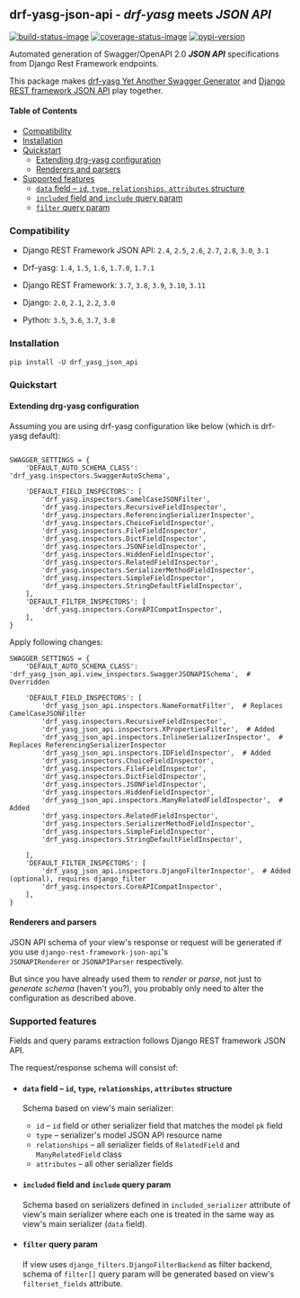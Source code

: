 ## drf-yasg-json-api - ***drf-yasg*** meets ***JSON API***

[![build-status-image]][travis]
[![coverage-status-image]][codecov]
[![pypi-version]][pypi]

Automated generation of Swagger/OpenAPI 2.0 ***JSON API*** specifications from Django Rest Framework endpoints.

This package makes [drf-yasg Yet Another Swagger Generator](https://github.com/axnsan12/drf-yasg) and 
[Django REST framework JSON API](https://github.com/django-json-api/django-rest-framework-json-api) play together.

#### Table of Contents
<!-- START doctoc generated TOC please keep comment here to allow auto update -->
<!-- DON'T EDIT THIS SECTION, INSTEAD RE-RUN doctoc TO UPDATE -->


- [Compatibility](#compatibility)
- [Installation](#installation)
- [Quickstart](#quickstart)
  - [Extending drg-yasg configuration](#extending-drg-yasg-configuration)
  - [Renderers and parsers](#renderers-and-parsers)
- [Supported features](#supported-features)
  - [`data` field – `id`, `type`, `relationships`, `attributes` structure](#data-field--id-type-relationships-attributes-structure)
  - [`included` field and `include` query param](#included-field-and-include-query-param)
  - [`filter` query param](#filter-query-param)

<!-- END doctoc generated TOC please keep comment here to allow auto update -->


### Compatibility

- Django REST Framework JSON API: `2.4`, `2.5`, `2.6`, `2.7`, `2.8`, `3.0`, `3.1`
- Drf-yasg: `1.4`, `1.5`, `1.6`, `1.7.0`, `1.7.1`


- Django REST Framework: `3.7`, `3.8`, `3.9`, `3.10`, `3.11`
- Django: `2.0`, `2.1`, `2.2`, `3.0`
- Python: `3.5`, `3.6`, `3.7`, `3.8`

### Installation

```
pip install -U drf_yasg_json_api
```

### Quickstart


#### Extending drg-yasg configuration
Assuming you are using drf-yasg configuration like below (which is drf-yasg default):
```

SWAGGER_SETTINGS = {
    'DEFAULT_AUTO_SCHEMA_CLASS': 'drf_yasg.inspectors.SwaggerAutoSchema',

    'DEFAULT_FIELD_INSPECTORS': [
        'drf_yasg.inspectors.CamelCaseJSONFilter',
        'drf_yasg.inspectors.RecursiveFieldInspector',
        'drf_yasg.inspectors.ReferencingSerializerInspector',
        'drf_yasg.inspectors.ChoiceFieldInspector',
        'drf_yasg.inspectors.FileFieldInspector',
        'drf_yasg.inspectors.DictFieldInspector',
        'drf_yasg.inspectors.JSONFieldInspector',
        'drf_yasg.inspectors.HiddenFieldInspector',
        'drf_yasg.inspectors.RelatedFieldInspector',
        'drf_yasg.inspectors.SerializerMethodFieldInspector',
        'drf_yasg.inspectors.SimpleFieldInspector',
        'drf_yasg.inspectors.StringDefaultFieldInspector',
    ],
    'DEFAULT_FILTER_INSPECTORS': [
        'drf_yasg.inspectors.CoreAPICompatInspector',
    ],
}
```

Apply following changes:
```
SWAGGER_SETTINGS = {
    'DEFAULT_AUTO_SCHEMA_CLASS': 'drf_yasg_json_api.view_inspectors.SwaggerJSONAPISchema',  # Overridden

    'DEFAULT_FIELD_INSPECTORS': [
        'drf_yasg_json_api.inspectors.NameFormatFilter',  # Replaces CamelCaseJSONFilter
        'drf_yasg.inspectors.RecursiveFieldInspector',
        'drf_yasg_json_api.inspectors.XPropertiesFilter',  # Added 
        'drf_yasg_json_api.inspectors.InlineSerializerInspector',  # Replaces ReferencingSerializerInspector
        'drf_yasg_json_api.inspectors.IDFieldInspector',  # Added
        'drf_yasg.inspectors.ChoiceFieldInspector',
        'drf_yasg.inspectors.FileFieldInspector',
        'drf_yasg.inspectors.DictFieldInspector',
        'drf_yasg.inspectors.JSONFieldInspector',
        'drf_yasg.inspectors.HiddenFieldInspector',
        'drf_yasg_json_api.inspectors.ManyRelatedFieldInspector',  # Added 
        'drf_yasg.inspectors.RelatedFieldInspector',
        'drf_yasg.inspectors.SerializerMethodFieldInspector',
        'drf_yasg.inspectors.SimpleFieldInspector',
        'drf_yasg.inspectors.StringDefaultFieldInspector',

    ],
    'DEFAULT_FILTER_INSPECTORS': [
        'drf_yasg_json_api.inspectors.DjangoFilterInspector',  # Added (optional), requires django_filter 
        'drf_yasg.inspectors.CoreAPICompatInspector',
    ],
}
```

#### Renderers and parsers

JSON API schema of your view's response or request will be generated if you use `django-rest-framework-json-api`'s  
`JSONAPIRenderer` or `JSONAPIParser` respectively. 

But since you have already used them to *render* or *parse*, not just to *generate schema* (haven't you?), 
you probably only need to alter the configuration as described above.    
 
### Supported features

Fields and query params extraction follows Django REST framework JSON API.

The request/response schema will consist of:
    
- #### `data` field – `id`, `type`, `relationships`, `attributes` structure

    Schema based on view's main serializer:
    - `id` – `id` field or other serializer field that matches the model `pk` field
    - `type` – serializer's model JSON API resource name
    - `relationships` – all serializer fields of  `RelatedField` and `ManyRelatedField` class
    - `attributes` – all other serializer fields

- #### `included` field and `include` query param
   
    Schema based on serializers defined in `included_serializer` attribute of view's main serializer where each one is 
    treated in the same way as view's main serializer (`data` field).
  
- #### `filter` query param

    If view uses `django_filters.DjangoFilterBackend` as filter backend,
    schema of `filter[]` query param will be generated based on view's `filterset_fields` attribute.   


[build-status-image]: https://secure.travis-ci.org/glowka/drf-yasg-json-api.svg?branch=master
[travis]: https://travis-ci.org/glowka/drf-yasg-json-api?branch=master
[coverage-status-image]: https://img.shields.io/codecov/c/github/glowka/drf-yasg-json-api/master.svg
[codecov]: https://codecov.io/github/glowka/drf-yasg-json-api?branch=master
[pypi-version]: https://img.shields.io/pypi/v/drf_yasg_json_api.svg
[pypi]: https://pypi.org/project/drf_yasg_json_api/

